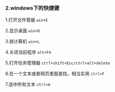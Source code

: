 ### 2.windows下的快捷键

1.打开文件管器 `win+E`

2.显示桌面 `win+D`

3.锁计算机 `win+L`

4.关闭当前程序 `alt+F4`

5.打开任务管理器 `ctrl+shift+Esc/ctrl+alt+delete`

6.在一个文本或者网页里面查找，相当实用 `ctrl+F`

7.选中所有文本 `ctrl+A`